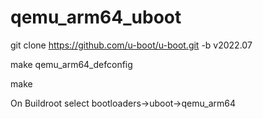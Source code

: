 # qemu_arm64_uboot
git clone https://github.com/u-boot/u-boot.git -b v2022.07

make qemu_arm64_defconfig

make

On Buildroot select bootloaders->uboot->qemu_arm64 
